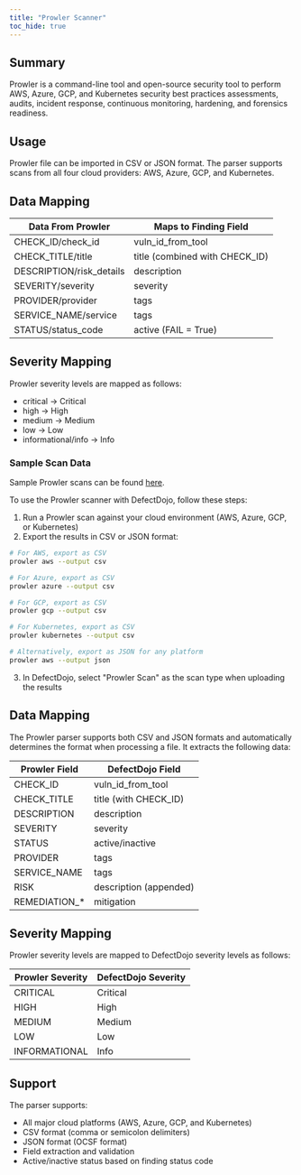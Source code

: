 ```yaml
---
title: "Prowler Scanner"
toc_hide: true
---
```


## Summary

Prowler is a command-line tool and open-source security tool to perform AWS, Azure, GCP, and Kubernetes security best practices assessments, audits, incident response, continuous monitoring, hardening, and forensics readiness.

## Usage

Prowler file can be imported in CSV or JSON format. The parser supports scans from all four cloud providers: AWS, Azure, GCP, and Kubernetes.

## Data Mapping

| Data From Prowler | Maps to Finding Field |
|-------------------|----------------------|
| CHECK_ID/check_id | vuln_id_from_tool |
| CHECK_TITLE/title | title (combined with CHECK_ID) |
| DESCRIPTION/risk_details | description |
| SEVERITY/severity | severity |
| PROVIDER/provider | tags |
| SERVICE_NAME/service | tags |
| STATUS/status_code | active (FAIL = True) |

## Severity Mapping

Prowler severity levels are mapped as follows:

* critical → Critical
* high → High
* medium → Medium
* low → Low
* informational/info → Info

### Sample Scan Data

Sample Prowler scans can be found [here](https://github.com/DefectDojo/django-DefectDojo/tree/master/unittests/scans/prowler).

To use the Prowler scanner with DefectDojo, follow these steps:

1. Run a Prowler scan against your cloud environment (AWS, Azure, GCP, or Kubernetes)
2. Export the results in CSV or JSON format:

```bash
# For AWS, export as CSV
prowler aws --output csv

# For Azure, export as CSV  
prowler azure --output csv

# For GCP, export as CSV
prowler gcp --output csv

# For Kubernetes, export as CSV 
prowler kubernetes --output csv

# Alternatively, export as JSON for any platform
prowler aws --output json
```

3. In DefectDojo, select "Prowler Scan" as the scan type when uploading the results

## Data Mapping

The Prowler parser supports both CSV and JSON formats and automatically determines the format when processing a file. It extracts the following data:

| Prowler Field     | DefectDojo Field      |
|-------------------|------------------------|
| CHECK_ID          | vuln_id_from_tool     |
| CHECK_TITLE       | title (with CHECK_ID) |
| DESCRIPTION       | description           |
| SEVERITY          | severity              |
| STATUS            | active/inactive       |
| PROVIDER          | tags                  |
| SERVICE_NAME      | tags                  |
| RISK              | description (appended)|
| REMEDIATION_*     | mitigation            |

## Severity Mapping

Prowler severity levels are mapped to DefectDojo severity levels as follows:

| Prowler Severity  | DefectDojo Severity   |
|-------------------|------------------------|
| CRITICAL          | Critical               |
| HIGH              | High                   |
| MEDIUM            | Medium                 |
| LOW               | Low                    |
| INFORMATIONAL     | Info                   |

## Support

The parser supports:
- All major cloud platforms (AWS, Azure, GCP, and Kubernetes)
- CSV format (comma or semicolon delimiters)
- JSON format (OCSF format)
- Field extraction and validation
- Active/inactive status based on finding status code
